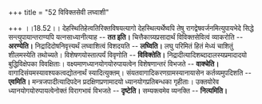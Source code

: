 +++
title = "52 विविक्तसेवी लघ्वाशी"

+++
।।18.52।। देहस्थितिहेत्वतिरिक्तविषयत्यागो देहस्थित्यर्थेष्वपि तेषु
रागद्वेषवर्जनमित्युपायभेदे सिद्धे सन्त्युपायान्तराण्यपि
यत्नसाध्यानीत्याह -- **तत इति।** चित्तैकाग्र्यप्रसादार्थं
विविक्तसेवित्वं व्याकरोति -- **अरण्येति।** निद्रादिदोषनिवृत्त्यर्थं
लघ्वाशित्वं विशदयति -- **लघ्विति।** लघु परिमितं हितं मेध्यं चाशितुं
शीलमस्येति तथोच्यते। विशेषणयोस्तात्पर्यं विवृणोति -- **विविक्तेति।**
निद्रादीत्यादिशब्दादालस्यप्रमादादयो बुद्धिविक्षेपका विवक्षिताः।
वक्ष्यमाणध्यानयोगयोरुपायत्वेन विशेषणान्तरं विभजते -- **वाक्चेति।**
वागादिसंयमस्यावश्यकत्वद्योतनार्थं स्यादित्युक्तम्।
संयतवागादिकरणग्रामस्यानायासेन कर्तव्यमुपदिशति -- **एवमिति।**
मन्त्रजपादीत्यादिपदेन प्रदक्षिणप्रणामादयो ध्यानयोगप्रतिबन्धका गृहीताः।
उक्तयोरेव ध्यानयोगयोरुपायत्वेनोक्तं विरागभावं विभजते -- **दृष्टेति।**
सम्यक्त्वमेव व्यनक्ति -- **नित्यमिति।**
